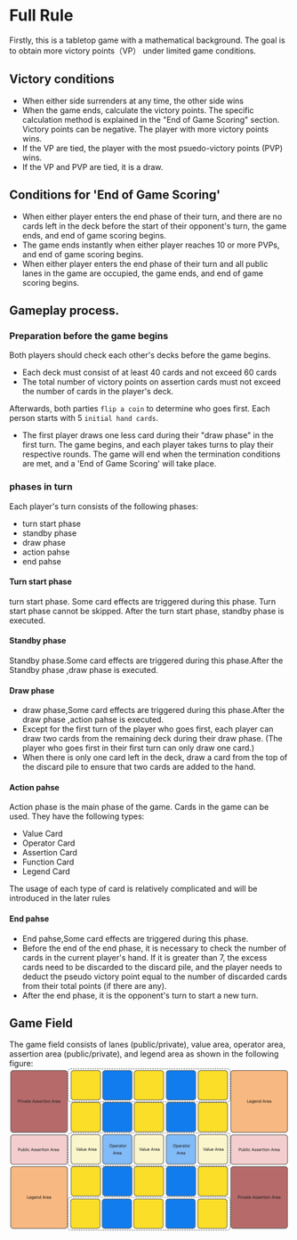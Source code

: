 # Full Rule

Firstly, this is a tabletop game with a mathematical background. The goal is to obtain more victory points（VP） under limited game conditions.

## Victory conditions
- When either side surrenders at any time, the other side wins
- When the game ends, calculate the victory points. The specific calculation method is explained in the "End of Game Scoring" section. Victory points can be negative. The player with more victory points wins. 
- If the VP are tied, the player with the most psuedo-victory points (PVP) wins.
- If the VP and PVP are tied, it is a draw.

## Conditions for 'End of Game Scoring'
- When either player enters the end phase of their turn, and there are no cards left in the deck before the start of their opponent's turn, the game ends, and end of game scoring begins.
- The game ends instantly when either player reaches 10 or more PVPs, and end of game scoring begins.
- When either player enters the end phase of their turn and all public lanes in the game are occupied, the game ends, and end of game scoring begins. 

## Gameplay process.

### Preparation before the game begins

Both players should check each other's decks before the game begins.
- Each deck must consist of at least 40 cards and not exceed 60 cards
- The total number of victory points on assertion cards must not 
exceed the number of cards in the player's deck.

Afterwards, both parties `flip a coin` to determine who goes first. Each person starts with 5 `initial hand cards`.
- The first player draws one less card during their "draw phase" in the first turn.
The game begins, and each player takes turns to play their respective rounds. The game will end when the termination conditions are met, and a 'End of Game Scoring' will take place.

### phases in turn
Each player's turn consists of the following phases:
- turn start phase
- standby phase
- draw phase
- action pahse
- end pahse

#### Turn start phase
turn start phase. Some card effects are triggered during this phase. Turn start phase cannot be skipped. After the turn start phase, standby phase is executed.

#### Standby phase
Standby phase.Some card effects are triggered during this phase.After the  Standby phase ,draw phase is executed.

#### Draw phase
- draw phase,Some card effects are triggered during this phase.After the draw phase ,action pahse is executed.
- Except for the first turn of the player who goes first, each player can draw two cards from the remaining deck during their draw phase. (The player who goes first in their first turn can only draw one card.)
- When there is only one card left in the deck, draw a card from the top of the discard pile to ensure that two cards are added to the hand.

#### Action pahse
Action phase is the main phase of the game. Cards in the game can be used. They have the following types:
- Value Card
- Operator Card
- Assertion Card
- Function Card
- Legend Card

The usage of each type of card is relatively complicated and will be introduced in the later rules

#### End pahse
- End pahse,Some card effects are triggered during this phase.
- Before the end of the end phase, it is necessary to check the number of cards in the current player's hand. If it is greater than 7, the excess cards need to be discarded to the discard pile, and the player needs to deduct the pseudo victory point equal to the number of discarded cards from their total points (if there are any).
- After the end phase, it is the opponent's turn to start a new turn.

## Game Field
The game field consists of lanes (public/private), value area, operator area, assertion area (public/private), and legend area as shown in the following figure:
![Case](../pic/Case.jpg)


